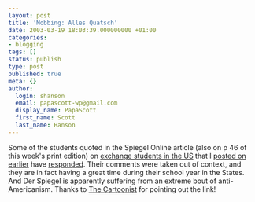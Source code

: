 ```yaml
---
layout: post
title: 'Mobbing: Alles Quatsch'
date: 2003-03-19 18:03:39.000000000 +01:00
categories:
- blogging
tags: []
status: publish
type: post
published: true
meta: {}
author:
  login: shanson
  email: papascott-wp@gmail.com
  display_name: PapaScott
  first_name: Scott
  last_name: Hanson
---
```

<p>Some of the students quoted in the Spiegel Online article (also on p 46 of this week's print edition) on <a href="http://www.spiegel.de/spiegel/0,1518,240473,00.html">exchange students in the US</a> that I <a href="/2003/03/17/2125.php">posted on earlier</a> have <a title="TASTE - Presse-Infos" href="http://www.tastenet.de/spiegel.html">responded</a>. Their comments were taken out of context, and they are in fact having a great time during their school year in the States. And Der Spiegel is apparently suffering from an extreme bout of anti-Americanism. Thanks to <a href="http://radio.weblogs.com/0113064/">The Cartoonist</a> for pointing out the link!</p>
